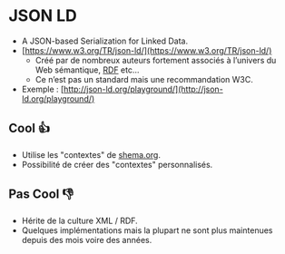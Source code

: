 # JSON LD

* A JSON-based Serialization for Linked Data.
* [https://www.w3.org/TR/json-ld/](https://www.w3.org/TR/json-ld/)
  * Créé par de nombreux auteurs fortement associés à l’univers du Web sémantique, [RDF](https://www.w3.org/RDF/) etc…
  * Ce n’est pas un standard mais une recommandation W3C.
* Exemple : [http://json-ld.org/playground/](http://json-ld.org/playground/)

## Cool 👍

* Utilise les "contextes" de [shema.org](https://schema.org/).
* Possibilité de créer des "contextes" personnalisés.

## Pas Cool 👎

* Hérite de la culture XML / RDF.
* Quelques implémentations mais la plupart ne sont plus maintenues depuis des mois voire des années.

